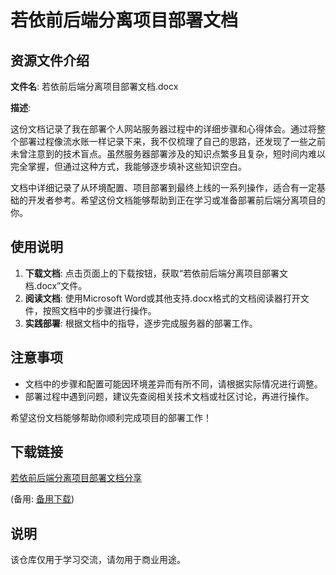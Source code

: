 # 若依前后端分离项目部署文档

## 资源文件介绍

**文件名**: 若依前后端分离项目部署文档.docx

**描述**: 

这份文档记录了我在部署个人网站服务器过程中的详细步骤和心得体会。通过将整个部署过程像流水账一样记录下来，我不仅梳理了自己的思路，还发现了一些之前未曾注意到的技术盲点。虽然服务器部署涉及的知识点繁多且复杂，短时间内难以完全掌握，但通过这种方式，我能够逐步填补这些知识空白。

文档中详细记录了从环境配置、项目部署到最终上线的一系列操作，适合有一定基础的开发者参考。希望这份文档能够帮助到正在学习或准备部署前后端分离项目的你。

## 使用说明

1. **下载文档**: 点击页面上的下载按钮，获取“若依前后端分离项目部署文档.docx”文件。
2. **阅读文档**: 使用Microsoft Word或其他支持.docx格式的文档阅读器打开文件，按照文档中的步骤进行操作。
3. **实践部署**: 根据文档中的指导，逐步完成服务器的部署工作。

## 注意事项

- 文档中的步骤和配置可能因环境差异而有所不同，请根据实际情况进行调整。
- 部署过程中遇到问题，建议先查阅相关技术文档或社区讨论，再进行操作。

希望这份文档能够帮助你顺利完成项目的部署工作！

## 下载链接
[若依前后端分离项目部署文档分享](https://pan.quark.cn/s/51826ea78f18) 

(备用: [备用下载](https://pan.baidu.com/s/16eaizZr3W7LoXrORbWoFdw?pwd=1234))

## 说明

该仓库仅用于学习交流，请勿用于商业用途。
